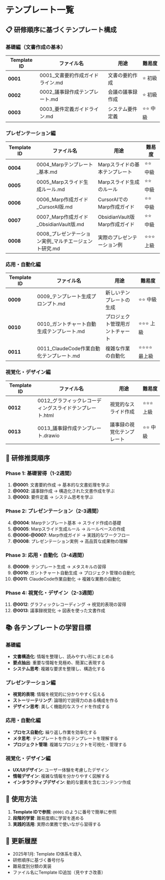 # テンプレート一覧

## 📋 研修順序に基づくテンプレート構成

### 基礎編（文書作成の基本）

| Template ID | ファイル名 | 用途 | 難易度 |
|-------------|------------|------|--------|
| **0001** | 0001_文書要約作成ガイドライン.md | 文書の要約作成 | ⭐ 初級 |
| **0002** | 0002_議事録作成テンプレート.md | 会議の議事録作成 | ⭐ 初級 |
| **0003** | 0003_要件定義ガイドライン.md | システム要件定義 | ⭐⭐ 中級 |

### プレゼンテーション編

| Template ID | ファイル名 | 用途 | 難易度 |
|-------------|------------|------|--------|
| **0004** | 0004_Marpテンプレート_基本.md | Marpスライドの基本テンプレート | ⭐⭐ 中級 |
| **0005** | 0005_Marpスライド生成ルール.md | Marpスライド生成のルール | ⭐⭐ 中級 |
| **0006** | 0006_Marp作成ガイド_CursorAI版.md | CursorAIでのMarp作成ガイド | ⭐⭐ 中級 |
| **0007** | 0007_Marp作成ガイド_ObsidianVault版.md | ObsidianVault版Marp作成ガイド | ⭐⭐ 中級 |
| **0008** | 0008_プレゼンテーション実例_マルチエージェント研究.md | 実際のプレゼンテーション例 | ⭐⭐⭐ 上級 |

### 応用・自動化編

| Template ID | ファイル名 | 用途 | 難易度 |
|-------------|------------|------|--------|
| **0009** | 0009_テンプレート生成プロンプト.md | 新しいテンプレートの生成 | ⭐⭐ 中級 |
| **0010** | 0010_ガントチャート自動生成テンプレート.md | プロジェクト管理用ガントチャート | ⭐⭐⭐ 上級 |
| **0011** | 0011_ClaudeCode作業自動化テンプレート.md | 複雑な作業の自動化 | ⭐⭐⭐⭐ 最上級 |

### 視覚化・デザイン編

| Template ID | ファイル名 | 用途 | 難易度 |
|-------------|------------|------|--------|
| **0012** | 0012_グラフィックレコーディングスライドテンプレート.html | 視覚的なスライド作成 | ⭐⭐⭐ 上級 |
| **0013** | 0013_議事録作成テンプレート.drawio | 議事録の視覚化テンプレート | ⭐⭐ 中級 |

## 🎯 研修推奨順序

### Phase 1: 基礎習得（1-2週間）
1. **@0001**: 文書要約作成 → 基本的な文書処理を学ぶ
2. **@0002**: 議事録作成 → 構造化された文書作成を学ぶ
3. **@0003**: 要件定義 → システム思考を学ぶ

### Phase 2: プレゼンテーション（2-3週間）
4. **@0004**: Marpテンプレート基本 → スライド作成の基礎
5. **@0005**: Marpスライド生成ルール → ルールベースの作成
6. **@0006-@0007**: Marp作成ガイド → 実践的なワークフロー
7. **@0008**: プレゼンテーション実例 → 高品質な成果物の理解

### Phase 3: 応用・自動化（3-4週間）
8. **@0009**: テンプレート生成 → メタスキルの習得
9. **@0010**: ガントチャート自動生成 → プロジェクト管理の自動化
10. **@0011**: ClaudeCode作業自動化 → 複雑な業務の自動化

### Phase 4: 視覚化・デザイン（2-3週間）
11. **@0012**: グラフィックレコーディング → 視覚的表現の習得
12. **@0013**: 議事録視覚化 → 図表を使った文書作成

## 📚 各テンプレートの学習目標

### 基礎編
- **文書構造化**: 情報を整理し、読みやすい形にまとめる
- **要点抽出**: 重要な情報を見極め、簡潔に表現する
- **システム思考**: 複雑な要求を整理し、構造化する

### プレゼンテーション編
- **視覚的表現**: 情報を視覚的に分かりやすく伝える
- **ストーリーテリング**: 論理的で説得力のある構成を作る
- **デザイン思考**: 美しく機能的なスライドを作成する

### 応用・自動化編
- **プロセス自動化**: 繰り返し作業を効率化する
- **メタ思考**: テンプレートを作るテンプレートを理解する
- **プロジェクト管理**: 複雑なプロジェクトを可視化・管理する

### 視覚化・デザイン編
- **UX/UIデザイン**: ユーザー体験を考慮したデザイン
- **情報デザイン**: 複雑な情報を分かりやすく図解する
- **インタラクティブデザイン**: 動的な要素を含むコンテンツ作成

## 🔧 使用方法

1. **Template IDで参照**: `@0001` のように番号で簡単に参照
2. **段階的学習**: 難易度順に学習を進める
3. **実践的活用**: 実際の業務で使いながら習得する

## 📝 更新履歴

- 2025年1月: Template ID体系を導入
- 研修順序に基づく番号付与
- 難易度別分類の実装
- ファイル名にTemplate ID追加（見やすさ改善） 
